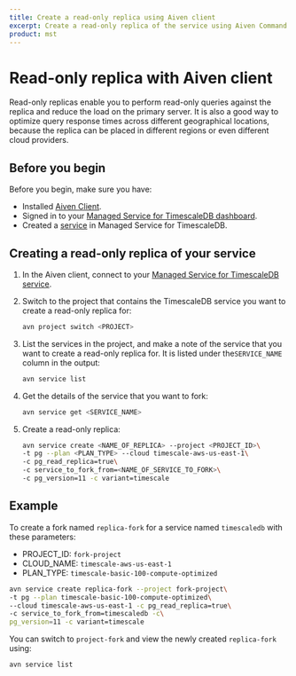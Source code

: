 ```yaml
---
title: Create a read-only replica using Aiven client 
excerpt: Create a read-only replica of the service using Aiven Command Line tool for fully managed services on AWS, Azure, or GCP.
product: mst
---
```


# Read-only replica with Aiven client

Read-only replicas enable you to perform read-only queries against the
replica and reduce the load on the primary server. It is also a
good way to optimize query response times across different geographical
locations, because the replica can be placed in different regions or
even different cloud providers.


## Before you begin

Before you begin, make sure you have: 

*   Installed [Aiven Client][aiven-client-install].
*   Signed in to your [Managed Service for TimescaleDB dashboard][mst-login].
*   Created a [service][create-service] in Managed Service for TimescaleDB.

<procedure>

## Creating a read-only replica of your service

1.  In the Aiven client, connect to your
    [Managed Service for TimescaleDB service][aiven-client-install].

1.  Switch to the project that contains the TimescaleDB service you want to
    create a read-only replica for:

    ```bash
    avn project switch <PROJECT>
    ```

1.  List the services in the project, and make a note of the service that you
    want to create a read-only replica for. It is listed under the`SERVICE_NAME` column in
    the output:

    ```bash
    avn service list
    ```

1.  Get the details of the service that you want to fork:

    ```bash
    avn service get <SERVICE_NAME>
    ```

1.  Create a read-only replica:

    ```bash
    avn service create <NAME_OF_REPLICA> --project <PROJECT_ID>\
    -t pg --plan <PLAN_TYPE> --cloud timescale-aws-us-east-1\
    -c pg_read_replica=true\
    -c service_to_fork_from=<NAME_OF_SERVICE_TO_FORK>\
    -c pg_version=11 -c variant=timescale
    ```

</procedure>

## Example

To create a fork named `replica-fork` for a service named `timescaledb` with these parameters:
* PROJECT_ID: `fork-project`
* CLOUD_NAME: `timescale-aws-us-east-1`
* PLAN_TYPE: `timescale-basic-100-compute-optimized` 

```bash
avn service create replica-fork --project fork-project\
-t pg --plan timescale-basic-100-compute-optimized\
--cloud timescale-aws-us-east-1 -c pg_read_replica=true\
-c service_to_fork_from=timescaledb -c\
pg_version=11 -c variant=timescale
```

You can switch to `project-fork` and view the newly created `replica-fork` using:

```bash
avn service list
```

[aiven-client-install]: /mst/:currentVersion:/aiven-client/aiven-client-install/
[create-service]: /install/:currentVersion:/installation-mst/#create-your-first-service
[mst-login]: https://portal.managed.timescale.com
